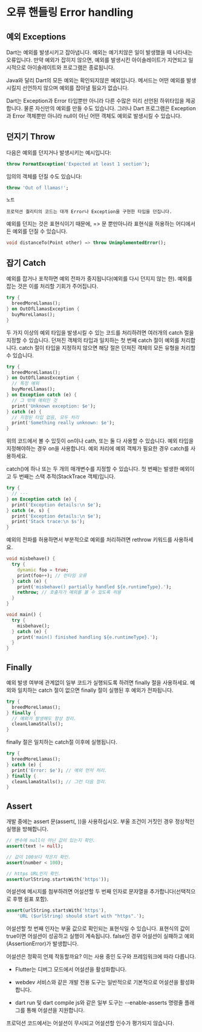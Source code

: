 # 오류 핸들링 Error handling

## 예외 Exceptions

Dart는 예외를 발생시키고 잡아냅니다. 예외는 예기치않은 일이 발생했을 때 나타내는 오류입니다. 만약 예외가 잡히지 않으면, 예외를 발생시킨 아이솔레이트가 지연되고 일시적으로 아이솔레이트와 프로그램은 종료됩니다.

Java와 달리 Dart의 모든 예외는 확인되지않은 예외입니다. 메서드는 어떤 예외를 발생시킬지 선언하지 않으며 예외를 잡아낼 필요가 없습니다.

Dart는 Exception과 Error 타입뿐만 아니라 다른 수많은 미리 선언된 하위타입을 제공합니다. 물론 자신만의 예외를 만들 수도 있습니다. 그러나 Dart 프로그램은 Exception과 Error 객체뿐만 아니라 null이 아닌 어떤 객체도 예외로 발생시킬 수 있습니다.

## 던지기 Throw

다음은 예외를 던지거나 발생시키는 예시입니다:

```dart
throw FormatException('Expected at least 1 section');
```

임의의 객체를 던질 수도 있습니다:

```dart
throw 'Out of llamas!';
```

```
노트

프로덕션 퀄리티의 코드는 대개 Error나 Exception을 구현한 타입을 던집니다.
```

예외를 던지는 것은 표현식이기 때문에, => 문 뿐만아니라 표현식을 허용하는 어디에서든 예외를 던질 수 있습니다.

```dart
void distanceTo(Point other) => throw UnimplementedError();
```

## 잡기 Catch

예외를 잡거나 포착하면 예외 전파가 중지됩니다(예외를 다시 던지지 않는 한). 예외를 잡는 것은 이를 처리할 기회가 주어집니다.

```dart
try {
  breedMoreLlamas();
} on OutOfLlamasException {
  buyMoreLlamas();
}
```

두 가지 이상의 예외 타입을 발생시킬 수 있는 코드를 처리하려면 여러개의 catch 절을 지정할 수 있습니다. 던져진 객체의 타입과 일치하는 첫 번째 catch 절이 예외를 처리합니다. catch 절이 타입을 지정하지 않으면 해당 절은 던져진 객체의 모든 유형을 처리할 수 있습니다.

```dart
try {
  breedMoreLlamas();
} on OutOfLlamasException {
  // 특정 예외
  buyMoreLlamas();
} on Exception catch (e) {
  // 그 밖에 예외인 것
  print('Unknown exception: $e');
} catch (e) {
  // 지정된 타입 없음, 모두 처리
  print('Something really unknown: $e');
}
```

위의 코드에서 볼 수 있듯이 on이나 cath, 또는 둘 다 사용할 수 있습니다. 예외 타입을 지정해야하는 경우 on을 사용합니다. 예외 처리에 예외 객체가 필요한 경우 catch를 사용하세요.

catch()에 하나 또는 두 개의 매개변수를 지정할 수 있습니다. 첫 번째는 발생한 예외이고 두 번째는 스택 추적(StackTrace 객체)입니다.

```dart
try {
  // ···
} on Exception catch (e) {
  print('Exception details:\n $e');
} catch (e, s) {
  print('Exception details:\n $e');
  print('Stack trace:\n $s');
}
```

예외의 전파를 허용하면서 부분적으로 예외를 처리하려면 rethrow 키워드를 사용하세요.

```dart
void misbehave() {
  try {
    dynamic foo = true;
    print(foo++); // 런타임 오류
  } catch (e) {
    print('misbehave() partially handled ${e.runtimeType}.');
    rethrow; // 호출자가 예외를 볼 수 있도록 허용
  }
}

void main() {
  try {
    misbehave();
  } catch (e) {
    print('main() finished handling ${e.runtimeType}.');
  }
}
```

## Finally

예외 발생 여부에 관계없이 일부 코드가 실행되도록 하려면 finally 절을 사용하세요. 예외와 일치하는 catch 절이 없으면 finally 절이 실행된 후 예외가 전파됩니다.

```dart
try {
  breedMoreLlamas();
} finally {
  // 예외가 발생해도 항상 정리.
  cleanLlamaStalls();
}
```

finally 절은 일치하는 catch절 이후에 실행됩니다.

```dart
try {
  breedMoreLlamas();
} catch (e) {
  print('Error: $e'); // 예외 먼저 처리.
} finally {
  cleanLlamaStalls(); // 그런 다음 정리.
}
```

## Assert

개발 중에는 assert 문(assert(<condition>, <ionalMessage>))을 사용하십시오. 부울 조건이 거짓인 경우 정상적인 실행을 방해합니다.

```dart
// 변수에 null이 아닌 값이 있는지 확인.
assert(text != null);

// 값이 100보다 작은지 확인.
assert(number < 100);

// https URL인지 확인.
assert(urlString.startsWith('https'));
```

어설션에 메시지를 첨부하려면 어설션할 두 번째 인자로 문자열을 추가합니다(선택적으로 후행 쉼표 포함).

```dart
assert(urlString.startsWith('https'),
    'URL ($urlString) should start with "https".');
```

어설션할 첫 번째 인자는 부울 값으로 확인되는 표현식일 수 있습니다. 표현식의 값이 true이면 어설션이 성공하고 실행이 계속됩니다. false인 경우 어설션이 실패하고 예외(AssertionError)가 발생합니다.

어설션은 정확히 언제 작동할까요? 이는 사용 중인 도구와 프레임워크에 따라 다릅니다.

- Flutter는 디버그 모드에서 어설션을 활성화합니다.

- webdev 서비스와 같은 개발 전용 도구는 일반적으로 기본적으로 어설션을 활성화합니다.

- dart run 및 dart compile js와 같은 일부 도구는 --enable-asserts 명령줄 플래그를 통해 어설션을 지원합니다.

프로덕션 코드에서는 어설션이 무시되고 어설션할 인수가 평가되지 않습니다.